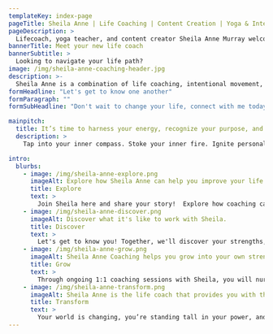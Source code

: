 ```yaml
---
templateKey: index-page
pageTitle: Sheila Anne | Life Coaching | Content Creation | Yoga & Intentional Movement
pageDescription: >
  Lifecoach, yoga teacher, and content creator Sheila Anne Murray welcomes those looking to take their life to the next level.
bannerTitle: Meet your new life coach
bannerSubtitle: >
  Looking to navigate your life path?
image: /img/sheila-anne-coaching-header.jpg
description: >-
  Sheila Anne is a combination of life coaching, intentional movement, and story curation. Join Sheila as she nourishes your mind and spirit, creating a place where you can grow as a person.
formHeadline: "Let's get to know one another"
formParagraph: ""
formSubHeadline: "Don't wait to change your life, connect with me today!"

mainpitch:
  title: It’s time to harness your energy, recognize your purpose, and live your most authentic & bold life.
  description: >
    Tap into your inner compass. Stoke your inner fire. Ignite personal growth in your relationships, professional life, and activities. Create nourishing spaces & experiences. Discover a life coach who works to integrate your deepest desires into actionable and attainable goals. Sheila Anne is the coach ready to take your life to the next level.

intro:
  blurbs:
    - image: /img/sheila-anne-explore.png
      imageAlt: Explore how Sheila Anne can help you improve your life.
      title: Explore
      text: >
        Join Sheila here and share your story!  Explore how coaching can help you achieve the life you envision.
    - image: /img/sheila-anne-discover.png
      imageAlt: Discover what it's like to work with Sheila.
      title: Discover
      text: >
        Let's get to know you! Together, we'll discover your strengths, biggest desires for growth, and create a blueprint for the future.
    - image: /img/sheila-anne-grow.png
      imageAlt: Sheila Anne Coaching helps you grow into your own strength.
      title: Grow
      text: >
        Through ongoing 1:1 coaching sessions with Sheila, you will nurture your power, release limiting beliefs, and start to grow into your own.
    - image: /img/sheila-anne-transform.png
      imageAlt: Sheila Anne is the life coach that provides you with the chance for transformative positive change.
      title: Transform
      text: >
        Your world is changing, you’re standing tall in your power, and you're becoming the most bold & authentic version of you!
---
```

